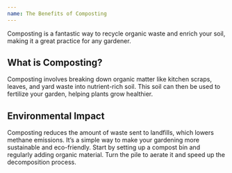 ```yaml
--- 
name: The Benefits of Composting
---
```


Composting is a fantastic way to recycle organic waste and enrich your soil, making it a great practice for any gardener.  

## What is Composting?  

Composting involves breaking down organic matter like kitchen scraps, leaves, and yard waste into nutrient-rich soil. This soil can then be used to fertilize your garden, helping plants grow healthier.  

## Environmental Impact  

Composting reduces the amount of waste sent to landfills, which lowers methane emissions. It’s a simple way to make your gardening more sustainable and eco-friendly. Start by setting up a compost bin and regularly adding organic material. Turn the pile to aerate it and speed up the decomposition process.
